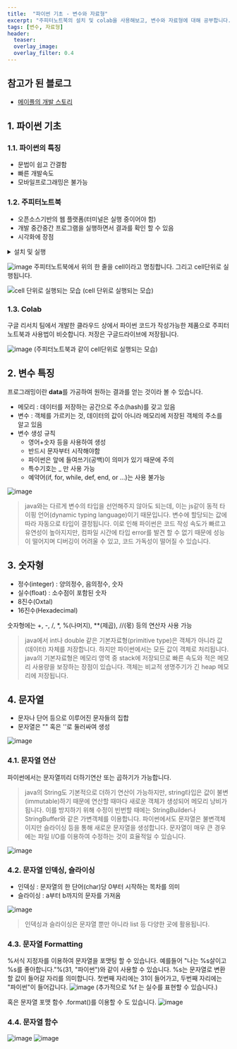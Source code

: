 ```yaml
---
title:  "파이썬 기초 - 변수와 자료형"
excerpt: "주피터노트북의 설치 및 colab을 사용해보고, 변수와 자료형에 대해 공부합니다."
tags: [변수, 자료형]
header:
  teaser: 
  overlay_image: 
  overlay_filter: 0.4
---
```

## 참고가 된 블로그
- [메이플의 개발 스토리](https://mapled.tistory.com/entry/Jupyter-Notebook-specify-location)


## 1. 파이썬 기초
### 1.1. 파이썬의 특징
- 문법이 쉽고 간결함
- 빠른 개발속도
- 모바일프로그래밍은 불가능

### 1.2. 주피터노트북
- 오픈소스기반의 웹 플랫폼(터미널은 실행 중이어야 함)
- 개발 중간중간 프로그램을 실행하면서 결과를 확인 할 수 있음
- 시각화에 장점

<details>
<summary>설치 및 실행</summary>
  
```
pip install jupyter
jupyter notebook --notebook-dir='경로입력'
```

설치 후 콘솔에서 출력된 토큰을 브라우저 주소창에 입력합니다.
매번 이렇게 주소를 입력하는 것은 번거로우므로 설정 파일을 이용하여 실행경로를 지정해줍니다.

```
jupyter notebook --generate-config
```

C:\Users\~\.jupyter 경로에 가면 jupyter_notebook_config.py 파일이 생성되어 있을 겁니다.
해당 파일을 열어 주석을 없애고 원하는 경로로 설정합니다.
</details>

![image](https://user-images.githubusercontent.com/78904413/233944444-9a8b5ddf-5fe6-4777-bd8d-c8df046dbd35.png)
주피터노트북에서 위의 한 줄을 cell이라고 명칭합니다. 그리고 cell단위로 실행됩니다.

![cell 단위로 실행되는 모습](https://user-images.githubusercontent.com/78904413/233945525-d7d269de-fe57-4633-986e-4dfecea6dee0.png)
(cell 단위로 실행되는 모습)


### 1.3. Colab
구글 리서치 팀에서 개발한 클라우드 상에서 파이썬 코드가 작성가능한 제품으로 주피터노트북과 사용법이 비슷합니다.
저장은 구글드라이브에 저장됩니다.

![image](https://user-images.githubusercontent.com/78904413/233948539-b7ce450a-b6aa-4e22-b8ca-a39217dc4b2c.png)
(주피터노트북과 같이 cell단위로 실행되는 모습)

## 2. 변수 특징
프로그래밍이란 **data**를 가공하여 원하는 결과를 얻는 것이라 볼 수 있습니다.

- 메모리 : 데이터를 저장하는 공간으로 주소(hash)를 갖고 있음
- 변수 : 객체를 가르키는 것, 데이터의 값이 아니라 메모리에 저장된 객체의 주소를 알고 있음
- 변수 생성 규칙
  - 영어+숫자 등을 사용하여 생성
  - 반드시 문자부터 시작해야함
  - 파이썬은 앞에 들여쓰기(공백)이 의미가 있기 때문에 주의
  - 특수기호는 _ 만 사용 가능
  - 예약어(if, for, while, def, end, or ...)는 사용 불가능

![image](https://user-images.githubusercontent.com/78904413/234010623-1137f95d-e680-42b6-947a-025e31431ff0.png)

> java와는 다르게 변수의 타입을 선언해주지 않아도 되는데, 이는 js같이 동적 타이핑 언어(dynamic typing language)이기 때문입니다. 변수에 할당되는 값에 따라 자동으로 타입이 결정됩니다. 이로 인해 파이썬은 코드 작성 속도가 빠르고 유연성이 높아지지만, 컴파일 시간에 타입 error를 발견 할 수 없기 때문에 성능이 떨어지며 디버깅이 어려울 수 있고, 코드 가독성이 떨어질 수 있습니다.

## 3. 숫자형
- 정수(integer) : 양의정수, 음의정수, 숫자
- 실수(float) : 소수점이 포함된 숫자
- 8진수(Oxtal)
- 16진수(Hexadecimal)

숫자형에는 +, -, \/, \*, %(나머지), \*\*(제곱), \/\/(몫) 등의 연산자 사용 가능

> java에서 int나 double 같은 기본자료형(primitive type)은 객체가 아니라 값(데이터) 자체를 저장합니다. 하지만 파이썬에서는 모든 값이 객체로 처리됩니다. java의 기본자료형은 메모리 영역 중 stack에 저장되므로 빠른 속도와 적은 메모리 사용량을 보장하는 장점이 있습니다. 객체는 비교적 생명주기가 긴 heap 메모리에 저장됩니다.

## 4. 문자열
- 문자나 단어 등으로 이루어진 문자들의 집합
- 문자열은 "" 혹은 ''로 둘러싸여 생성

![image](https://user-images.githubusercontent.com/78904413/234016561-e0177005-2972-4b3c-bf7e-184b9852b81a.png)

### 4.1. 문자열 연산
파이썬에서는 문자열끼리 더하기연산 또는 곱하기가 가능합니다.

> java의 String도 기본적으로 더하기 연산이 가능하지만, string타입은 값이 불변(immutable)하기 때문에 연산할 때마다 새로운 객체가 생성되어 메모리 낭비가 됩니다. 이를 방지하기 위해 수정이 빈번할 때에는 StringBuilder나 StringBuffer와 같은 가변객체를 이용합니다.
> 파이썬에서도 문자열은 불변객체이지만 슬라이싱 등을 통해 새로운 문자열을 생성합니다. 문자열이 매우 큰 경우에는 파일 I/O를 이용하여 수정하는 것이 효율적일 수 있습니다.

![image](https://user-images.githubusercontent.com/78904413/234018909-3582ecbd-2e4f-464b-98fd-6f503f2dccb9.png)

### 4.2. 문자열 인덱싱, 슬라이싱
- 인덱싱 : 문자열의 한 단어(char)당 0부터 시작하는 목차를 의미
- 슬라이싱 : a부터 b까지의 문자를 가져옴

![image](https://user-images.githubusercontent.com/78904413/234021345-e1b81f5c-17a9-47b9-84e4-61d194df41e5.png)

> 인덱싱과 슬라이싱은 문자열 뿐만 아니라 list 등 다양한 곳에 활용됩니다.

### 4.3. 문자열 Formatting
%서식 지정자를 이용하여 문자열을 포맷팅 할 수 있습니다. 예를들어 "나는 %s살이고 %s를 좋아합니다."%(31, "파이썬")와 같이 사용할 수 있습니다. %s는 문자열로 변환할 값이 들어갈 자리를 의미합니다. 첫번째 자리에는 31이 들어가고, 두번째 자리에는 "파이썬"이 들어갑니다.
![image](https://user-images.githubusercontent.com/78904413/234023804-1abcf0de-e307-496b-9569-1264c528be59.png)
(추가적으로 %f 는 실수를 표현할 수 있습니다.)

혹은 문자열 포맷 함수 .format()를 이용할 수 도 있습니다.
![image](https://user-images.githubusercontent.com/78904413/234025408-7a810b32-703b-4ded-8e01-ff8e642f96de.png)

### 4.4. 문자열 함수
![image](https://user-images.githubusercontent.com/78904413/234031204-e9f23a7b-c12d-4cd6-ae69-354765359b65.png)
![image](https://user-images.githubusercontent.com/78904413/234032378-a7d39825-19b4-4d35-af03-7d14171489c0.png)








